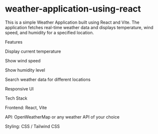 # weather-application-using-react

This is a simple Weather Application built using React and Vite. The application fetches real-time weather data and displays temperature, wind speed, and humidity for a specified location.

Features

Display current temperature

Show wind speed

Show humidity level

Search weather data for different locations

Responsive UI

Tech Stack

Frontend: React, Vite

API: OpenWeatherMap or any weather API of your choice

Styling: CSS / Tailwind CSS
